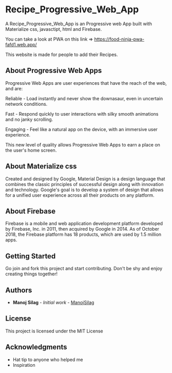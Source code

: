 
# Recipe_Progressive_Web_App

 A Recipe_Progressive_Web_App is an Progressive web App built with Materialize css, javasctipt, html and Firebase.
 
 You can take a look at PWA on this link => https://food-ninja-pwa-fafd1.web.app/
                                                        
 This website is made for people to add their Recipes.                                                                
 
## About Progressive Web Apps
 
 Progressive Web Apps are user experiences that have the reach of the web, and are:
 
   Reliable - Load instantly and never show the downasaur, even in uncertain network conditions.

   Fast - Respond quickly to user interactions with silky smooth animations and no janky scrolling.

   Engaging - Feel like a natural app on the device, with an immersive user experience.

This new level of quality allows Progressive Web Apps to earn a place on the user's home screen.

## About Materialize css
 
 Created and designed by Google, Material Design is a design language that combines the classic principles of successful design 
 along with innovation and technology. Google's goal is to develop a system of design that allows for a unified user experience across
 all their products on any platform.
 
## About Firebase
 
  Firebase is a mobile and web application development platform developed by Firebase, Inc. in 2011, then acquired by Google in 2014.
  As of October 2018, the Firebase platform has 18 products, which are used by 1.5 million apps.
                                                       
## Getting Started                                                                                                                        
Go join and fork this project and start contributing. Don't be shy and enjoy creating things together!    

## Authors       

* **Manoj Silag** - *Initial work* - [ManojSilag](https://github.com/ManojSilag)   

## License     

This project is licensed under the MIT License 

## Acknowledgments   

* Hat tip to anyone who helped me
* Inspiration
